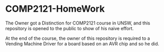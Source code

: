 # COMP2121-HomeWork
The Owner got a Distinction for COMP2121 course in UNSW, and this repository is opened to the public to show of his naive effort.

At the end of the course, the owner of this repository is required to a Vending Machine Driver for a board based on an AVR chip and so he did.
